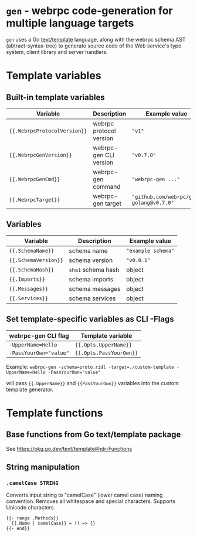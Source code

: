 # `gen` - webrpc code-generation for multiple language targets

`gen` uses a Go [text/template](https://pkg.go.dev/text/template) language, along with the webrpc schema AST (abtract-syntax-tree)
to generate source code of the Web service's type system, client library and server handlers.

# Template variables

## Built-in template variables

| Variable                     | Description             | Example value                           |
|------------------------------|-------------------------|-----------------------------------------|
| `{{.WebrpcProtocolVersion}}` | webrpc protocol version | `"v1"`                                  |
| `{{.WebrpcGenVersion}}`      | webrpc-gen CLI version  | `"v0.7.0"`                              |
| `{{.WebrpcGenCmd}}`          | webrpc-gen command      | `"webrpc-gen ..."`                      |
| `{{.WebrpcTarget}}`          | webrpc-gen target       | `"github.com/webrpc/gen-golang@v0.7.0"` |

## Variables 
| Variable                     | Description                    | Example value              |
|------------------------------|--------------------------------|----------------------------|
| `{{.SchemaName}}`            | schema name                    | `"example schema"`         |
| `{{.SchemaVersion}}`         | schema version                 | `"v0.0.1"`                 |
| `{{.SchemaHash}}`            | `sha1` schema hash             | object                     |
| `{{.Imports}}`               | schema imports                 | object                     |
| `{{.Messages}}`              | schema messages                | object                     |
| `{{.Services}}`              | schema services                | object                     |

## Set template-specific variables as CLI -Flags

| webrpc-gen CLI flag          | Template variable              |
|------------------------------|--------------------------------|
| `-UpperName=Hello`           | `{{.Opts.UpperName}}`          |
| `-PassYourOwn="value"`       | `{{.Opts.PassYourOwn}}`        |

Example:
`webrpc-gen -schema=proto.ridl -target=./custom-template -UpperName=Hello -PassYourOwn="value"`

will pass `{{.UpperName}}` and `{{PassYourOwn}}` variables into the custom template generator.

# Template functions

## Base functions from Go text/template package

See https://pkg.go.dev/text/template#hdr-Functions

## String manipulation

### `.camelCase STRING`

Converts input string to "camelCase" (lower camel case) naming convention.
Removes all whitespace and special characters. Supports Unicode characters.

```
{{- range .Methods}}
  {{.Name | camelCase}} = () => {}
{{- end}}
```
